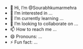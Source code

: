 - 👋 Hi, I’m @Sourabhkumarmehra
- 👀 I’m interested in ...
- 🌱 I’m currently learning ...
- 💞️ I’m looking to collaborate on ...
- 📫 How to reach me ...
- 😄 Pronouns: ...
- ⚡ Fun fact: ...

<!---
Sourabhkumarmehra/Sourabhkumarmehra is a ✨ special ✨ repository because its `README.md` (this file) appears on your GitHub profile.
You can click the Preview link to take a look at your changes.
--->
